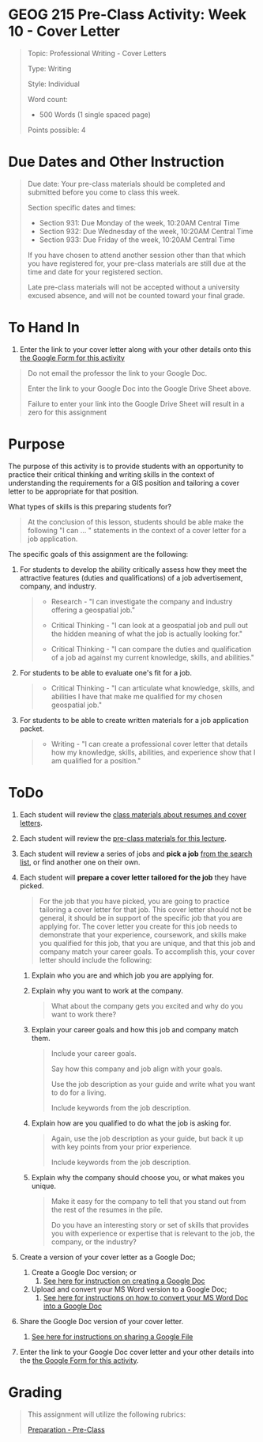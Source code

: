 # GEOG 215 Pre-Class Activity: Week 10 - Cover Letter
>Topic: Professional Writing - Cover Letters
>
>Type: Writing
>
>Style: Individual
>
>Word count:
>
> - 500 Words (1 single spaced page)
>
>Points possible: 4
>


# Due Dates and Other Instruction
> Due date: Your pre-class materials should be completed and submitted before you come to class this week.
>
> Section specific dates and times:
>
> * Section 931: Due Monday of the week, 10:20AM Central Time
> * Section 932: Due Wednesday of the week, 10:20AM Central Time
> * Section 933: Due Friday of the week, 10:20AM Central Time
>
> If you have chosen to attend another session other than that which you have registered for, your pre-class materials are still due at the time and date for your registered section.
>
> Late pre-class materials will not be accepted without a university excused absence, and will not be counted toward your final grade.
>

# To Hand In
1. Enter the link to your cover letter along with your other details onto this [the Google Form for this activity](https://forms.gle/pAyYX5pgzURbpntQ9)
>
> Do not email the professor the link to your Google Doc.
>
> Enter the link to your Google Doc into the Google Drive Sheet above.
>
> Failure to enter your link into the Google Drive Sheet will result in a zero for this assignment
>


# Purpose
The purpose of this activity is to provide students with an opportunity to practice their critical thinking and writing skills in the context of understanding the requirements for a GIS position and tailoring a cover letter to be appropriate for that position.

What types of skills is this preparing students for? 

> At the conclusion of this lesson, students should be able make the following "I can ... " statements in the context of a cover letter for a job application.

The specific goals of this assignment are the following:

1. For students to develop the ability critically assess how they meet the attractive features (duties and qualifications) of a job advertisement, company, and industry.
    >
    > - Research  - "I can investigate the company and industry offering a geospatial job."
    >
    > - Critical Thinking  - "I can look at a geospatial job and pull out the hidden meaning of what the job is actually looking for."
    >
    > - Critical Thinking  - "I can compare the duties and qualification of a job ad against my current knowledge, skills, and abilities."
    >
2. For students to be able to evaluate one's fit for a job.
    >
    > - Critical Thinking - "I can articulate what knowledge, skills, and abilities I have that make me qualified for my chosen geospatial job."
    >
3. For students to be able to create written materials for a job application packet.
	>
	> - Writing  - "I can create a professional cover letter that details how my knowledge, skills, abilities, and experience show that I am qualified for a position."
    >

# ToDo

1. Each student will review the [class materials about resumes and cover letters](https://github.tamu.edu/TAMU-GEOG-215-GeospatialCornerstone/GEOG-215-GeospatialCornerstone/blob/master/lectures/06.md).

2. Each student will review the [pre-class materials for this lecture](https://github.tamu.edu/TAMU-GEOG-215-GeospatialCornerstone/GEOG-215-GeospatialCornerstone/blob/master/lectures/10.md).

3. Each student will review a series of jobs and **pick a job** [from the search list](https://github.tamu.edu/TAMU-GEOG-215-GeospatialCornerstone/GEOG-215-GeospatialCornerstone/blob/master/lectures/03.md#job-searches), or find another one on their own.

4. Each student will **prepare a cover letter tailored for the job** they have picked.
	>For the job that you have picked, you are going to practice tailoring a cover letter for that job. This cover letter should not be general, it should be in support of the specific job that you are applying for. The cover letter you create for this job needs to demonstrate that your experience, coursework, and skills make you qualified for this job, that you are unique, and that this job and company match your career goals. To accomplish this, your cover letter should include the following:

    1. Explain who you are and which job you are applying for.

    2. Explain why you want to work at the company.
		>What about the company gets you excited and why do you want to work there?

    3. Explain your career goals and how this job and company match them.
		>Include your career goals.
		>
		>Say how this company and job align with your goals.
		>
		>Use the job description as your guide and write what you want to do for a living.
		>
		>Include keywords from the job description.

    4. Explain how are you qualified to do what the job is asking for. 
		>Again, use the job description as your guide, but back it up with key points from your prior experience.
		>
		>Include keywords from the job description.

    5. Explain why the company should choose you, or what makes you unique.
		>Make it easy for the company to tell that you stand out from the rest of the resumes in the pile. 
		>
		>Do you have an interesting story or set of skills that provides you with experience or expertise that is relevant to the job, the company, or the industry?


5. Create a version of your cover letter as a Google Doc;
	1. Create a Google Doc version; or
		1. [See here for instruction on creating a Google Doc](https://github.tamu.edu/TAMU-GEOG-215-GeospatialCornerstone/GEOG-215-GeospatialCornerstone/blob/master/HowTos/createAndShareAGoogleDoc.md)
	2. Upload and convert your MS Word version to a Google Doc;
		1. [See here for instructions on how to convert  your MS Word Doc into a Google Doc](https://github.tamu.edu/TAMU-GEOG-215-GeospatialCornerstone/GEOG-215-GeospatialCornerstone/blob/master/HowTos/convertWordToGoogleDoc.md)

6. Share the Google Doc version of your cover letter.
	1. [See here for instructions on sharing a Google File](https://github.tamu.edu/TAMU-GEOG-215-GeospatialCornerstone/GEOG-215-GeospatialCornerstone/blob/master/HowTos/shareAGoogleDriveFile.md)

7. Enter the link to your Google Doc cover letter and your other details into the [the Google Form for this activity](https://forms.gle/pAyYX5pgzURbpntQ9).



# Grading
>
> This assignment will utilize the following rubrics:
>
>[Preparation - Pre-Class](../rubrics/preparation.md)
>
